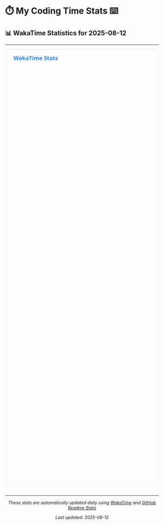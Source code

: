 # ⏱️ My Coding Time Stats ⌨️

## 📊 WakaTime Statistics for 2025-08-12

---

<div align="center">

<img src="./images/wakatime-stats-2025-08-12.svg" alt="WakaTime Stats" width="500">

</div>

---

<div align="center">

*These stats are automatically updated daily using [WakaTime](https://wakatime.com) and [GitHub Readme Stats](https://github.com/anuraghazra/github-readme-stats)*

*Last updated: 2025-08-12*
</div>
